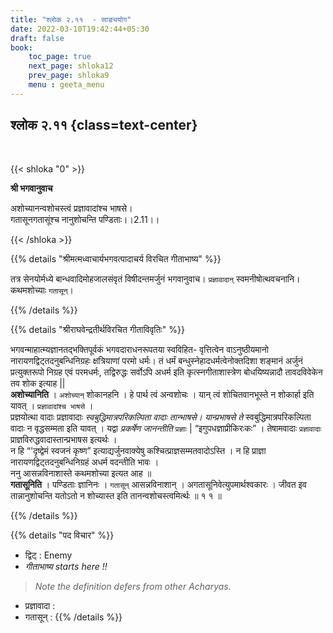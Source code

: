 ```yaml
---
title: "श्लोक २.११  - साङ्ययोग"
date: 2022-03-10T19:42:44+05:30
draft: false
book:
    toc_page: true
    next_page: shloka12
    prev_page: shloka9
    menu : geeta_menu
---
```




## श्लोक २.११ {class=text-center}

<br/>

{{< shloka  "0"  >}}

**श्री भगवानुवाच**

अशोच्यानन्वशोचस्त्वं प्रज्ञावादांश्च भाषसे।  
गतासूनगतासूंश्च नानुशोचन्ति पण्डिताः।।2.11।।

{{< /shloka >}}



{{% details "श्रीमत्मध्वाचार्यभगवत्पादाचर्य विरचित  गीताभाष्य" %}}

तत्र सेनयोर्मध्ये बान्धवादिमोहजालसंवृतं विषीदन्तमर्जुनं भगवानुवाच। `प्रज्ञावादान्` स्वमनीषोत्थवचनानि। कथमशोच्याः `गतासून्`।

{{% /details %}}


{{% details "श्रीराघवेन्द्रतीर्थविरचित गीताविवृतिः" %}}

भगवन्माहात्म्यज्ञानतद्भक्तिपूर्वकं भगवदाराधनरूपतया स्वविहित- वृत्तित्वेन वाऽनुष्ठीयमानो नारायणद्विट्तदनुबन्धिनिग्रहः क्षत्रियाणां परमो धर्मः। तं धर्मं बन्धुस्नेहादधर्मत्वेनोक्तदिशा शङ्मानं अर्जुनं प्रत्युक्तरूपो निग्रह एवं परमधर्मः, तद्विरुद्धः सर्वोऽपि अधर्म इति कृत्स्नगीताशास्त्रेण बोधयिष्यन्नादौ तावदविवेकेन तव शोक इत्याह ||  
**अशोच्यानिति**  । `अशोच्यान्‌` शोकानहनि । हे पार्थ त्वं अन्वशोचः । यान्‌ त्वं शोचितवानभूस्ते न शोकार्हा
इति यावत्‌ । `प्रज्ञावादांश्च भाषसे` ।   
प्रज्ञयोत्था वादाः प्रज्ञावादाः *स्वबुद्धिमात्रपरिकल्पिता वादाः तान्‍भाषसे। यान्प्रभाषसे ते*
स्वबुद्धिमात्रपरिकल्पिता वादाः न वृद्धसम्मता इति यावत्‌ ।   यद्वा *प्रकर्षेण जानन्तीति* `प्रज्ञाः` | “इगुपधज्ञाप्रीकिरःकः” । तेषामवादाः `प्रज्ञावादाः` प्राज्ञविरुद्धवादास्तान्प्रभाषस इत्यर्थः ।  
न हि “'दृष्द्वेमं स्वजनं कृष्ण”
इत्याद्यर्जुनवाक्येषु कश्चित्प्राज्ञसम्मतवादोऽस्ति । न हि प्राज्ञा  नारायणद्विट्तदनुबन्धिनिग्रहं अधर्म वदन्‍तीति भावः ।  
ननु आसन्नविनाशास्ते कथमशोच्या इत्यत आह ॥  
**गतासूनिति** । पण्डिताः ज्ञानिनः । `गतासून्` आसन्नविनाशान्‌ । अगतासूनिवेत्युपमार्थश्वकारः । जीवत इव तान्नानुशोचन्ति यतोऽतो न शोच्यास्त इति तानन्वशोचस्त्वमिर्त्थः ॥ १ १ ॥

{{% /details %}}



{{% details "पद विचार" %}}

- द्विट् : Enemy
- *गीताभाष्य starts here !!*

> *Note the definition defers from other Acharyas.*
- प्रज्ञावादा :  
- गतासून्  :
{{% /details %}}
